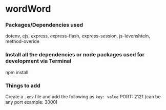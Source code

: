 # wordWord

### Packages/Dependencies used

dotenv, ejs, express, express-flash, express-session, js-levenshtein, method-overide

### Install all the dependencies or node packages used for development via Terminal

npm install

### Things to add

Create a `.env` file and add the following as `key: value`
PORT: 2121 (can be any port example: 3000)

